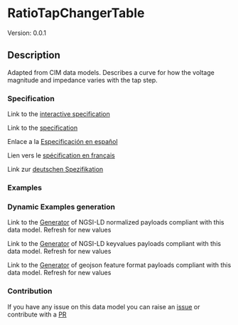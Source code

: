 # RatioTapChangerTable
Version: 0.0.1

## Description 

Adapted from CIM data models. Describes a curve for how the voltage magnitude and impedance varies with the tap step.
### Specification

Link to the [interactive specification](https://swagger.lab.fiware.org/?url=https://raw.githubusercontent.com/smart-data-models/dataModel.EnergyCIM/master/RatioTapChangerTable/swagger.yaml)

Link to the [specification](https://github.com/smart-data-models/dataModel.EnergyCIM/blob/master/RatioTapChangerTable/doc/spec.md)

Enlace a la [Especificación en español](https://github.com/smart-data-models/dataModel.EnergyCIM/blob/master/RatioTapChangerTable/doc/spec_ES.md)

Lien vers le [spécification en français](https://github.com/smart-data-models/dataModel.EnergyCIM/blob/master/RatioTapChangerTable/doc/spec_FR.md)

Link zur [deutschen Spezifikation](https://github.com/smart-data-models/dataModel.EnergyCIM/blob/master/RatioTapChangerTable/doc/spec_DE.md)
### Examples
### Dynamic Examples generation

Link to the [Generator](https://smartdatamodels.org/extra/ngsi-ld_generator.php?schemaUrl=https://raw.githubusercontent.com/smart-data-models/dataModel.EnergyCIM/master/RatioTapChangerTable/schema.json&email=info@smartdatamodels.org) of NGSI-LD normalized payloads compliant with this data model. Refresh for new values

Link to the [Generator](https://smartdatamodels.org/extra/ngsi-ld_generator_keyvalues.php?schemaUrl=https://raw.githubusercontent.com/smart-data-models/dataModel.EnergyCIM/master/RatioTapChangerTable/schema.json&email=info@smartdatamodels.org) of NGSI-LD keyvalues payloads compliant with this data model. Refresh for new values

Link to the [Generator](https://smartdatamodels.org/extra/geojson_features_generator_v1.0.php?schemaUrl=https://raw.githubusercontent.com/smart-data-models/dataModel.EnergyCIM/master/RatioTapChangerTable/schema.json&email=info@smartdatamodels.org) of geojson feature format payloads compliant with this data model. Refresh for new values
### Contribution

 If you have any issue on this data model you can raise an [issue](https://github.com/smart-data-models/dataModel.EnergyCIM/issues)  or contribute with a [PR](https://github.com/smart-data-models/dataModel.EnergyCIM/pulls)